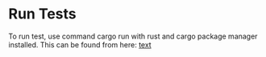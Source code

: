 # Run Tests

To run test, use command cargo run with rust and cargo package manager installed.
This can be found from here: [text](https://doc.rust-lang.org/cargo/getting-started/installation.html)

